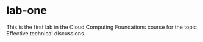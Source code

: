 # lab-one
This is the first lab in the Cloud Computing Foundations course for the topic Effective technical discussions.


